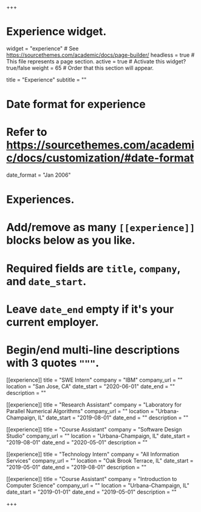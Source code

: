 +++
# Experience widget.
widget = "experience"  # See https://sourcethemes.com/academic/docs/page-builder/
headless = true  # This file represents a page section.
active = true  # Activate this widget? true/false
weight = 65  # Order that this section will appear.

title = "Experience"
subtitle = ""

# Date format for experience
#   Refer to https://sourcethemes.com/academic/docs/customization/#date-format
date_format = "Jan 2006"

# Experiences.
#   Add/remove as many `[[experience]]` blocks below as you like.
#   Required fields are `title`, `company`, and `date_start`.
#   Leave `date_end` empty if it's your current employer.
#   Begin/end multi-line descriptions with 3 quotes `"""`.
[[experience]]
  title = "SWE Intern"
  company = "IBM"
  company_url = ""
  location = "San Jose, CA"
  date_start = "2020-06-01"
  date_end = ""
  description = ""

[[experience]]
  title = "Research Assistant"
  company = "Laboratory for Parallel Numerical Algorithms"
  company_url = ""
  location = "Urbana-Champaign, IL"
  date_start = "2019-08-01"
  date_end = ""
  description = ""

[[experience]]
  title = "Course Assistant"
  company = "Software Design Studio"
  company_url = ""
  location = "Urbana-Champaign, IL"
  date_start = "2019-08-01"
  date_end = "2020-05-01"
  description = ""

[[experience]]
  title = "Technology Intern"
  company = "All Information Services"
  company_url = ""
  location = "Oak Brook Terrace, IL"
  date_start = "2019-05-01"
  date_end = "2019-08-01"
  description = ""

[[experience]]
  title = "Course Assistant"
  company = "Introduction to Computer Science"
  company_url = ""
  location = "Urbana-Champaign, IL"
  date_start = "2019-01-01"
  date_end = "2019-05-01"
  description = ""

+++
